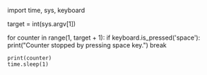 import time, sys, keyboard

target = int(sys.argv[1])

for counter in range(1, target + 1):
    if keyboard.is_pressed('space'):
        print("Counter stopped by pressing space key.")
        break

    print(counter)
    time.sleep(1)